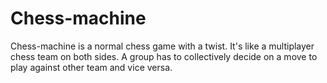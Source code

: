 # Chess-machine

Chess-machine is a normal chess game with a twist. It's like a multiplayer chess team on both sides.
A group has to collectively decide on a move to play against other team and vice versa.


